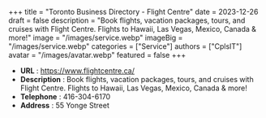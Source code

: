 +++
title = "Toronto Business Directory - Flight Centre"
date = 2023-12-26
draft = false
description = "Book flights, vacation packages, tours, and cruises with Flight Centre. Flights to Hawaii, Las Vegas, Mexico, Canada & more!"
image = "/images/service.webp"
imageBig = "/images/service.webp"
categories = ["Service"]
authors = ["CplsIT"]
avatar = "/images/avatar.webp"
featured = false
+++


* **URL** :  https://www.flightcentre.ca/
* **Description** : Book flights, vacation packages, tours, and cruises with Flight Centre. Flights to Hawaii, Las Vegas, Mexico, Canada & more!
* **Telephone** : 416-304-6170
* **Address** : 55 Yonge Street